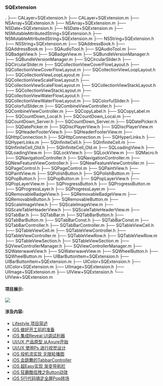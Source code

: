 ### SQExtension
.
├── CALayer+SQExtension.h
├── CALayer+SQExtension.m
├── NSArray+SQExtension.h
├── NSArray+SQExtension.m
├── NSDate+SQExtension.h
├── NSDate+SQExtension.m
├── NSMutableAttributedString+SQExtension.h
├── NSMutableAttributedString+SQExtension.m
├── NSString+SQExtension.h
├── NSString+SQExtension.m
├── SQAddressBook.h
├── SQAddressBook.m
├── SQAudioTool.h
├── SQAudioTool.m
├── SQBadgeView.h
├── SQBadgeView.m
├── SQBundleVersionManager.h
├── SQBundleVersionManager.m
├── SQCircularSlider.h
├── SQCircularSlider.m
├── SQCollectionViewCoverFlowLayout.h
├── SQCollectionViewCoverFlowLayout.m
├── SQCollectionViewLoopLayout.h
├── SQCollectionViewLoopLayout.m
├── SQCollectionViewScaleFlowLayout.h
├── SQCollectionViewScaleFlowLayout.m
├── SQCollectionViewStackLayout.h
├── SQCollectionViewStackLayout.m
├── SQCollectionViewWaterFlowLayout.h
├── SQCollectionViewWaterFlowLayout.m
├── SQColorfulSlider.h
├── SQColorfulSlider.m
├── SQCombineViewController.h
├── SQCombineViewController.m
├── SQCopyLabel.h
├── SQCopyLabel.m
├── SQCountDown_Local.h
├── SQCountDown_Local.m
├── SQCountDown_Server.h
├── SQCountDown_Server.m
├── SQDatePicker.h
├── SQDatePicker.m
├── SQDiscPlayerView.h
├── SQDiscPlayerView.m
├── SQHeaderFooterView.h
├── SQHeaderFooterView.m
├── SQHttpConnection.h
├── SQHttpConnection.m
├── SQHyperLinks.h
├── SQHyperLinks.m
├── SQInfiniteCell.h
├── SQInfiniteCell.m
├── SQInfiniteCell_Old.h
├── SQInfiniteCell_Old.m
├── SQLoadingView.h
├── SQLoadingView.m
├── SQLockView.h
├── SQLockView.m
├── SQMacro.h
├── SQNavigationController.h
├── SQNavigationController.m
├── SQNewFeatureViewController.h
├── SQNewFeatureViewController.m
├── SQPageControl.h
├── SQPageControl.m
├── SQPaintView.h
├── SQPaintView.m
├── SQPolishButton.h
├── SQPolishButton.m
├── SQPopButton.h
├── SQPopButton.m
├── SQPopLayerView.h
├── SQPopLayerView.m
├── SQProgressButton.h
├── SQProgressButton.m
├── SQProgressLayer.h
├── SQProgressLayer.m
├── SQRemovableBadgeView.h
├── SQRemovableBadgeView.m
├── SQRemovableButton.h
├── SQRemovableButton.m
├── SQScaleImageView.h
├── SQScaleImageView.m
├── SQScaleTableHeaderView.h
├── SQScaleTableHeaderView.m
├── SQTabBar.h
├── SQTabBar.m
├── SQTabBarButton.h
├── SQTabBarButton.m
├── SQTabBarConst.h
├── SQTabBarConst.m
├── SQTabBarController.h
├── SQTabBarController.m
├── SQTableViewCell.h
├── SQTableViewCell.m
├── SQTableViewController.h
├── SQTableViewController.m
├── SQTableViewRow.h
├── SQTableViewRow.m
├── SQTableViewSection.h
├── SQTableViewSection.m
├── SQViewControllerManager.h
├── SQViewControllerManager.m
├── SQWaterwaveView.h
├── SQWaterwaveView.m
├── SQWheelButton.h
├── SQWheelButton.m
├── UIBarButtonItem+SQExtension.h
├── UIBarButtonItem+SQExtension.m
├── UIColor+SQExtension.h
├── UIColor+SQExtension.m
├── UIImage+SQExtension.h
├── UIImage+SQExtension.m
├── UIView+SQExtension.h
└── UIView+SQExtension.m

#### 项目展示:
![](http://upload-images.jianshu.io/upload_images/1229762-3da71ddcaa91bb24.gif?imageMogr2/auto-orient/strip)

#### 涉及内容:
- [Lifestyle 项目简述](http://coderzsq.github.io/2016/05/21/Lifestyle%20%E9%A1%B9%E7%9B%AE%E7%AE%80%E8%BF%B0/)
- [iOS 做好开工前的准备](http://coderzsq.github.io/2016/05/21/iOS%20%E5%81%9A%E5%A5%BD%E5%BC%80%E5%B7%A5%E5%89%8D%E7%9A%84%E5%87%86%E5%A4%87/)
- [iOS 集成Reveal UI调试利器](http://coderzsq.github.io/2016/05/22/iOS%20%E9%9B%86%E6%88%90Reveal%20UI%E8%B0%83%E8%AF%95%E5%88%A9%E5%99%A8/)
- [UI/UX 产品原型 从Axure开始](http://coderzsq.github.io/2016/05/28/UI:UX%20%E4%BA%A7%E5%93%81%E5%8E%9F%E5%9E%8B%20%E4%BB%8EAxure%E5%BC%80%E5%A7%8B/)
- [UI/UX 使用Ps 进行视觉设计](http://coderzsq.github.io/2016/06/04/UI:UX%20%E4%BD%BF%E7%94%A8Ps%20%E8%BF%9B%E8%A1%8C%E8%A7%86%E8%A7%89%E8%AE%BE%E8%AE%A1/)
- [iOS 投机流实现 无限轮播图](http://coderzsq.github.io/2016/06/10/iOS%20%E6%8A%95%E6%9C%BA%E6%B5%81%E5%AE%9E%E7%8E%B0%20%E6%97%A0%E9%99%90%E8%BD%AE%E6%92%AD%E5%9B%BE/)
- [iOS 会跳舞的TabbarController](http://coderzsq.github.io/2016/06/18/iOS%20%E4%BC%9A%E8%B7%B3%E8%88%9E%E7%9A%84TabbarController/)
- [iOS 超Easy实现 渐变导航栏](http://coderzsq.github.io/2016/06/25/iOS%20%E8%B6%85Easy%E5%AE%9E%E7%8E%B0%20%E6%B8%90%E5%8F%98%E5%AF%BC%E8%88%AA%E6%A0%8F/)
- [iOS 狂霸酷炫拽之Button动效](http://coderzsq.github.io/2016/07/02/iOS%20%E7%8B%82%E9%9C%B8%E9%85%B7%E7%82%AB%E6%8B%BD%E4%B9%8BButton%E5%8A%A8%E6%95%88%20/)
- [iOS 5行代码搞定全屏Pop转场](http://coderzsq.github.io/2016/07/10/iOS%205%E8%A1%8C%E4%BB%A3%E7%A0%81%E6%90%9E%E5%AE%9A%E5%85%A8%E5%B1%8FPop%E8%BD%AC%E5%9C%BA/)

